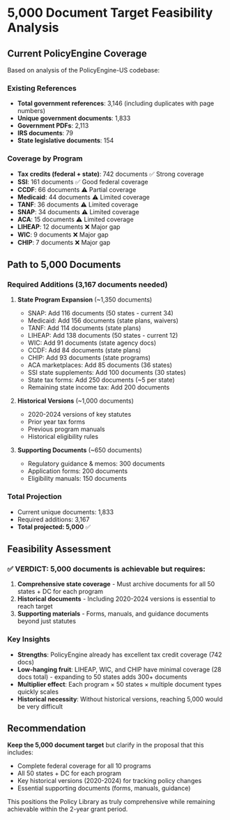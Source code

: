 # 5,000 Document Target Feasibility Analysis

## Current PolicyEngine Coverage

Based on analysis of the PolicyEngine-US codebase:

### Existing References
- **Total government references**: 3,146 (including duplicates with page numbers)
- **Unique government documents**: 1,833
- **Government PDFs**: 2,113
- **IRS documents**: 79
- **State legislative documents**: 154

### Coverage by Program
- **Tax credits (federal + state)**: 742 documents ✅ Strong coverage
- **SSI**: 161 documents ✅ Good federal coverage
- **CCDF**: 66 documents ⚠️ Partial coverage
- **Medicaid**: 44 documents ⚠️ Limited coverage
- **TANF**: 36 documents ⚠️ Limited coverage
- **SNAP**: 34 documents ⚠️ Limited coverage
- **ACA**: 15 documents ⚠️ Limited coverage
- **LIHEAP**: 12 documents ❌ Major gap
- **WIC**: 9 documents ❌ Major gap
- **CHIP**: 7 documents ❌ Major gap

## Path to 5,000 Documents

### Required Additions (3,167 documents needed)

1. **State Program Expansion** (~1,350 documents)
   - SNAP: Add 116 documents (50 states - current 34)
   - Medicaid: Add 156 documents (state plans, waivers)
   - TANF: Add 114 documents (state plans)
   - LIHEAP: Add 138 documents (50 states - current 12)
   - WIC: Add 91 documents (state agency docs)
   - CCDF: Add 84 documents (state plans)
   - CHIP: Add 93 documents (state programs)
   - ACA marketplaces: Add 85 documents (36 states)
   - SSI state supplements: Add 100 documents (30 states)
   - State tax forms: Add 250 documents (~5 per state)
   - Remaining state income tax: Add 200 documents

2. **Historical Versions** (~1,000 documents)
   - 2020-2024 versions of key statutes
   - Prior year tax forms
   - Previous program manuals
   - Historical eligibility rules

3. **Supporting Documents** (~650 documents)
   - Regulatory guidance & memos: 300 documents
   - Application forms: 200 documents
   - Eligibility manuals: 150 documents

### Total Projection
- Current unique documents: 1,833
- Required additions: 3,167
- **Total projected: 5,000** ✅

## Feasibility Assessment

### ✅ **VERDICT: 5,000 documents is achievable but requires:**

1. **Comprehensive state coverage** - Must archive documents for all 50 states + DC for each program
2. **Historical documents** - Including 2020-2024 versions is essential to reach target
3. **Supporting materials** - Forms, manuals, and guidance documents beyond just statutes

### Key Insights

- **Strengths**: PolicyEngine already has excellent tax credit coverage (742 docs)
- **Low-hanging fruit**: LIHEAP, WIC, and CHIP have minimal coverage (28 docs total) - expanding to 50 states adds 300+ documents
- **Multiplier effect**: Each program × 50 states × multiple document types quickly scales
- **Historical necessity**: Without historical versions, reaching 5,000 would be very difficult

## Recommendation

**Keep the 5,000 document target** but clarify in the proposal that this includes:
- Complete federal coverage for all 10 programs
- All 50 states + DC for each program
- Key historical versions (2020-2024) for tracking policy changes
- Essential supporting documents (forms, manuals, guidance)

This positions the Policy Library as truly comprehensive while remaining achievable within the 2-year grant period.